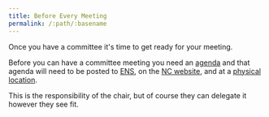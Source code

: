 ```yaml
---
title: Before Every Meeting
permalink: /:path/:basename
---
```


Once you have a committee
it's time
to get ready
for your meeting.

Before you can have
a committee meeting
you need an [agenda](create-agenda)
and that agenda
will need to be posted
to [ENS](early-notification-system),
on the [NC website](post-on-the-web),
and at a [physical location](post-physically).

This is the responsibility
of the chair,
but of course
they can delegate it
however they see fit.
